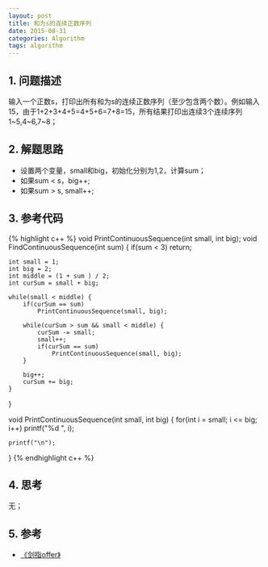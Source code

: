 ```yaml
---
layout: post
title: 和为s的连续正数序列
date: 2015-08-31
categories: Algorithm
tags: algorithm
---
```


## 1. 问题描述

输入一个正数s，打印出所有和为s的连续正数序列（至少包含两个数）。例如输入15，由于1+2+3+4+5=4+5+6=7+8=15，所有结果打印出连续3个连续序列1~5,4~6,7~8；

## 2. 解题思路

- 设置两个变量，small和big，初始化分别为1,2，计算sum；
- 如果sum < s，big++;
- 如果sum > s, small++;

## 3. 参考代码

{% highlight c++ %}
void PrintContinuousSequence(int small, int big);
void FindContinuousSequence(int sum) {
	if(sum < 3) 
		return;

	int small = 1;
	int big = 2;
	int middle = (1 + sum ) / 2;
	int curSum = small + big;

	while(small < middle) {
		if(curSum == sum)
			PrintContinuousSequence(small, big);

		while(curSum > sum && small < middle) {
			curSum -= small;
			small++;
			if(curSum == sum)
				PrintContinuousSequence(small, big);
		}

		big++;
		curSum += big;
	}
}

void PrintContinuousSequence(int small, int big) {
	for(int i = small; i <= big; i++) 
		printf("%d ", i);

	printf("\n");
}
{% endhighlight c++ %}

## 4. 思考

无；

## 5. 参考

- [《剑指offer》](http://www.broadview.com.cn/#book/bookdetail/bookDetailAll.jsp?book_id=12c9bc27-a944-11e4-9c0a-005056c00008&isbn=978-7-121-23245-9)